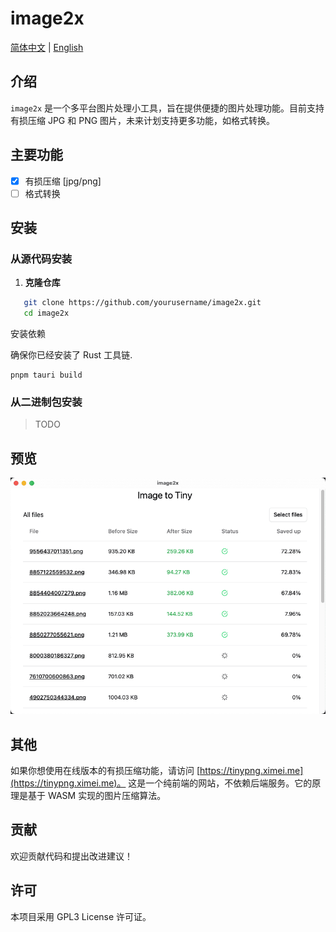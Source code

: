 # image2x
[简体中文](./README_CN.md) | [English](./README.md)
## 介绍

`image2x` 是一个多平台图片处理小工具，旨在提供便捷的图片处理功能。目前支持有损压缩 JPG 和 PNG 图片，未来计划支持更多功能，如格式转换。

## 主要功能

- [x] 有损压缩 [jpg/png]
- [ ] 格式转换

## 安装

### 从源代码安装

1. **克隆仓库**

```sh
   git clone https://github.com/yourusername/image2x.git
   cd image2x
```
安装依赖

确保你已经安装了 Rust 工具链.

```
pnpm tauri build
```
### 从二进制包安装
> TODO

## 预览
![预览](data/screenshot-20241126-174559.png)

## 其他

如果你想使用在线版本的有损压缩功能，请访问 [https://tinypng.ximei.me](https://tinypng.ximei.me)。
这是一个纯前端的网站，不依赖后端服务。它的原理是基于 WASM 实现的图片压缩算法。

## 贡献
欢迎贡献代码和提出改进建议！

## 许可
本项目采用 GPL3 License 许可证。